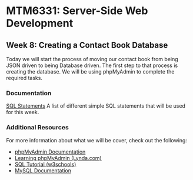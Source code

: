# MTM6331: Server-Side Web Development
## Week 8: Creating a Contact Book Database

Today we will start the process of moving our contact book from being JSON driven to being Database driven. The first step to that process is creating the database. We will be using phpMyAdmin to complete the required tasks.

### Documentation
[SQL Statements](sql_statements.md)
A list of different simple SQL statements that will be used for this week. 

### Additional Resources

For more information about what we will be cover, check out the following:
- [phpMyAdmin Documentation](https://docs.phpmyadmin.net/en/latest/)
- [Learning phpMyAdmin (Lynda.com)](https://www.lynda.com/MySQL-tutorials/Up-Running-phpMyAdmin/418255-2.html)
- [SQL Tutorial (w3schools)](https://www.w3schools.com/sql/)
- [MySQL Documentation](https://dev.mysql.com/doc/refman/5.6/en/)
